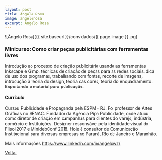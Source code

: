 ```yaml
---
layout: post
title: Ângelo Rosa
image: angelorosa
excerpt: Ângelo Rosa
---
```

![Ângelo Rosa]({{ site.baseurl }}/convidados/{{ page.image }}.jpg)

### Minicurso: Como criar peças publicitárias com ferramentas livres

Introdução ao processo de criação publicitário usando as ferramentas Inkscape e Gimp, técnicas de criação de peças para as redes sociais, dica de uso dos programas, trabalhando com fontes, recorte de imagens, introdução à teoria do design, teoria das cores, teoria do enquadramento. Exportando o material para publicação.

#### Currículo

Cursou Publicidade e Propaganda pela ESPM - RJ. Foi professor de Artes Gráficas no SENAC. Fundador da Agência Pipa Publicidade, onde atuou como diretor de criação em campanhas para clientes do varejo, indústria, comércio e Instituições. Designer responsável pela identidade visual do Flisol 2017 e MinidebConf 2018. Hoje é consultor de Comunicação Institucional para diversas empresas no Paraná, RIo de Janeiro e Maranhão.

Mais informações https://www.linkedin.com/in/angelowz/

<a href="{{ site.baseurl }}/index.html">Voltar</a>
